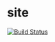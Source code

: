 # site 

[![Build Status](https://travis-ci.org/Yenole/yenole.github.io.svg?branch=hexo)](https://travis-ci.org/Yenole/yenole.github.io)
